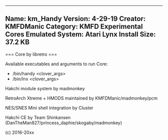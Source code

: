 -----------------------
Name: km_Handy
Version: 4-29-19
Creator: KMFDManic
Category: KMFD Experimental Cores
Emulated System: Atari Lynx
Install Size: 37.2 KB
-----------------------
=== Core by libretro ===

Available executables and arguments to run Core:
- /bin/handy <rom> <clover_args>
- /bin/lnx <rom> <clover_args>

Hakchi module system by madmonkey

RetroArch Xtreme + HMODS maintained by KMFDManic/madmonkey/pcm

NES/SNES Mini shell integration by Cluster

Hakchi CE by Team Shinkansen (DanTheMan827/princess_daphie/skogaby/madmonkey)

(c) 2016-20xx
